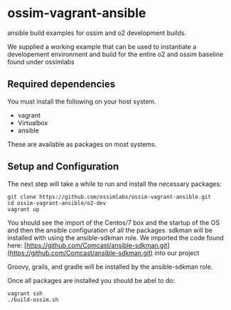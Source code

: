 # ossim-vagrant-ansible
ansible build examples for ossim and o2 development builds.

We supplied a working example that can be used to instantiate a developement environment and build for the entire o2 and ossim baseline found under ossimlabs

## Required dependencies

You must install the following on your host system.
 
 * vagrant
 * Virtualbox
 * ansible

These are available as packages on most systems.  

## Setup and Configuration

The next step will take a while to run and install the necessary packages:

```
git clone https://github.com/ossimlabs/ossim-vagrant-ansible.git
cd ossim-vagrant-ansible/o2-dev
vagrant up
```

You should see the import of the Centos/7 box and the startup of the OS and then the ansible configuration of all the packages.  sdkman will be installed with using the ansible-sdkman role.  We imported the code found here: [https://github.com/Comcast/ansible-sdkman.git](https://github.com/Comcast/ansible-sdkman.git) into our project

Groovy, grails, and gradle will be installed by the ansible-sdkman role.

Once all packages are installed you should be abel to do:

```
vagrant ssh
./build-ossim.sh
```
